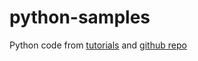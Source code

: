 # python-samples
Python code from [tutorials](https://www.udemy.com/course/the-complete-python-course/) and [github repo](https://github.com/tecladocode/complete-python-course)
